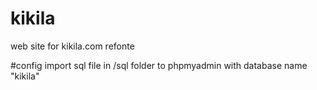 # kikila
web site for kikila.com refonte

#config
import sql file in /sql folder to phpmyadmin with database name "kikila"